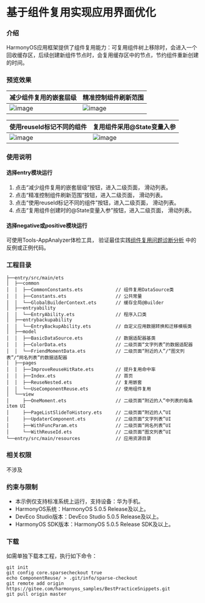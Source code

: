 # 基于组件复用实现应用界面优化

### 介绍

HarmonyOS应用框架提供了组件复用能力：可复用组件树上移除时，会进入一个回收缓存区，后续创建新组件节点时，会复用缓存区中的节点，节约组件重新创建的时间。


### 预览效果

| 减少组件复用的嵌套层级                             | 精准控制组件刷新范围                              |
|-----------------------------------------|-----------------------------------------|
| ![image](screenshots/device/mode_1.gif) | ![image](screenshots/device/mode_2.gif) |

| 使用reuseId标记不同的组件                        | 复用组件采用@State变量入参                        |
|-----------------------------------------|-----------------------------------------|
| ![image](screenshots/device/mode_3.gif) | ![image](screenshots/device/mode_4.gif) |

### 使用说明

#### 选择entry模块运行
1. 点击“减少组件复用的嵌套层级”按钮，进入二级页面， 滑动列表。
2. 点击“精准控制组件刷新范围”按钮，进入二级页面， 滑动列表。
3. 点击“使用reuseId标记不同的组件”按钮，进入二级页面， 滑动列表。
4. 点击“复用组件创建时的@State变量入参”按钮，进入二级页面， 滑动列表。
#### 选择negative或positive模块运行
可使用Tools-AppAnalyzer体检工具，
验证最佳实践[组件复用问题诊断分析](https://developer.huawei.com/consumer/cn/doc/best-practices/bpta-component-reuse-issue-diagnosis-and-analysis)
中的反例或正例代码。

### 工程目录

``` 
├──entry/src/main/ets                          
│  ├──common
│  │  ├──CommonConstants.ets            // 组件复用DataSource类
│  │  ├──Constants.ets                  // 公共常量
│  │  └──GlobalBuilderContext.ets       // 缓存全局@Builder
│  ├──entryability
│  │  └──EntryAbility.ets               // 程序入口类
│  ├──entrybackupability
│  │  └──EntryBackupAbility.ets         // 自定义应用数据转换和迁移模板类
│  ├──model                              
│  │  ├──BasicDataSource.ets            // 数据适配器基类
│  │  ├──ColorData.ets                  // 二级页面“文字列表”的数据适配器
│  │  └──FriendMomentData.ets           // 二级页面“附近的人”/“图文列表”/“网名列表”的数据适配器
│  ├──pages
│  │  ├──ImproveReuseHitRate.ets        // 提升复用命中率
│  │  ├──Index.ets                      // 首页
│  │  ├──ReuseNested.ets                // 复用嵌套
│  │  └──UseComponentReuse.ets          // 使用组件复用
│  └──view        
│     ├──OneMoment.ets                  // 二级页面“附近的人”中列表的每条item UI
│     ├──PageListSlideToHistory.ets     // 二级页面“附近的人”UI                    
│     ├──UpdaterComponent.ets           // 二级页面“文字列表”UI    
│     ├──WithFuncParam.ets              // 二级页面“网名列表”UI
│     └──WithReuseId.ets                // 二级页面“图文列表”UI
└──entry/src/main/resources             // 应用资源目录
```

### 相关权限

不涉及

### 约束与限制

* 本示例仅支持标准系统上运行，支持设备：华为手机。
* HarmonyOS系统：HarmonyOS 5.0.5 Release及以上。
* DevEco Studio版本：DevEco Studio 5.0.5 Release及以上。
* HarmonyOS SDK版本：HarmonyOS 5.0.5 Release SDK及以上。

### 下载

如需单独下载本工程，执行如下命令：
```
git init
git config core.sparsecheckout true
echo ComponentReuse/ > .git/info/sparse-checkout
git remote add origin https://gitee.com/harmonyos_samples/BestPracticeSnippets.git
git pull origin master
```
